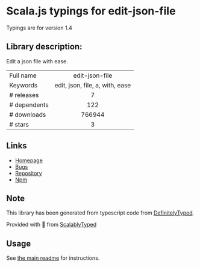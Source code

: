 
# Scala.js typings for edit-json-file

Typings are for version 1.4

## Library description:
Edit a json file with ease.

|                    |                 |
| ------------------ | :-------------: |
| Full name          | edit-json-file |
| Keywords           | edit, json, file, a, with, ease |
| # releases         | 7 |
| # dependents       | 122 |
| # downloads        | 766944 |
| # stars            | 3 |

## Links
- [Homepage](https://github.com/IonicaBizau/edit-json-file#readme)
- [Bugs](https://github.com/IonicaBizau/edit-json-file/issues)
- [Repository](https://github.com/IonicaBizau/edit-json-file)
- [Npm](https://www.npmjs.com/package/edit-json-file)
    


## Note
This library has been generated from typescript code from [DefinitelyTyped](https://definitelytyped.org).

Provided with :purple_heart: from [ScalablyTyped](https://github.com/oyvindberg/ScalablyTyped)

## Usage
See [the main readme](../../readme.md) for instructions.


